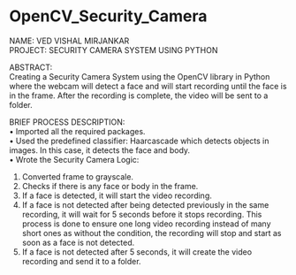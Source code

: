 # OpenCV_Security_Camera

NAME: VED VISHAL MIRJANKAR <br/>
PROJECT: SECURITY CAMERA SYSTEM USING PYTHON <br/>

ABSTRACT: <br/>
Creating a Security Camera System using the OpenCV library in Python where the webcam will detect a face and will start recording until the face is in the frame. After the recording is complete, the video will be sent to a folder. 

BRIEF PROCESS DESCRIPTION:<br/>
•	Imported all the required packages. <br>
•	Used the predefined classifier: Haarcascade which detects objects in images. In this case, it detects the face and body. <br>
•	Wrote the Security Camera Logic: <br>
1.	Converted frame to grayscale.
2.	Checks if there is any face or body in the frame.
3.	If a face is detected, it will start the video recording.
4.	If a face is not detected after being detected previously in the same recording, it will wait for 5 seconds before it stops recording. This process is done to ensure one long video recording instead of many short ones as without the condition, the recording will stop and start as soon as a face is not detected.
5.	If a face is not detected after 5 seconds, it will create the video recording and send it to a folder.










